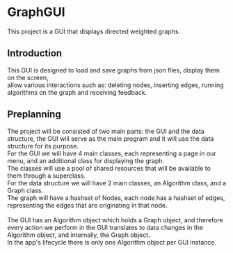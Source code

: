 # GraphGUI
This project is a GUI that displays directed weighted graphs.
## Introduction
This GUI is designed to load and save graphs from json files, display them on the screen,</br> allow various interactions such as: deleting nodes, inserting edges, running algorithms on the graph and receiving feedback.
## Preplanning
The project will be consisted of two main parts: the GUI and the data structure, the GUI will serve as the main program and it will use the data structure for its purpose.  
For the GUI we will have 4 main classes, each representing a page in our menu, and an additional class for displaying the graph.  
The classes will use a pool of shared resources that will be available to them through a superclass.  
For the data structure we will have 2 main classes, an Algorithm class, and a Graph class.<br>The graph will have a hashset of Nodes, each node has a hashset of edges, representing the edges that are originating in that node.
<br>
<br>
The GUI has an Algorithm object which holds a Graph object, and therefore every action we perform in the GUI translates to data changes in the Algorithm object, and internally, the Graph object.<br>
In the app's lifecycle there is only one Algorithm object per GUI instance.

